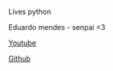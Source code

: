 Lives python

Eduardo mendes - senpai <3

[Youtube](https://www.youtube.com/channel/UCAaKeg-BocRqphErdtIUFFw)

[Github](https://github.com/dunossauro)
